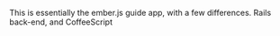 This is essentially the ember.js guide app, with a few differences.
Rails back-end, and CoffeeScript
